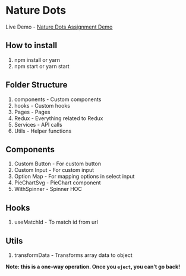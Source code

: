 # Nature Dots

Live Demo - [Nature Dots Assignment Demo](https://nature-dots.web.app)

## How to install

1. npm install or yarn
2. npm start or yarn start

## Folder Structure

1. components - Custom components
2. hooks - Custom hooks
3. Pages - Pages
4. Redux - Everything related to Redux
5. Services - API calls
6. Utils - Helper functions

## Components

1. Custom Button - For custom button
2. Custom Input - For custom input
3. Option Map - For mapping options in select input
4. PieChartSvg - PieChart component
5. WithSpinner - Spinner HOC

## Hooks

1. useMatchId - To match id from url

## Utils

1. transformData - Transforms array data to object

**Note: this is a one-way operation. Once you `eject`, you can’t go back!**
